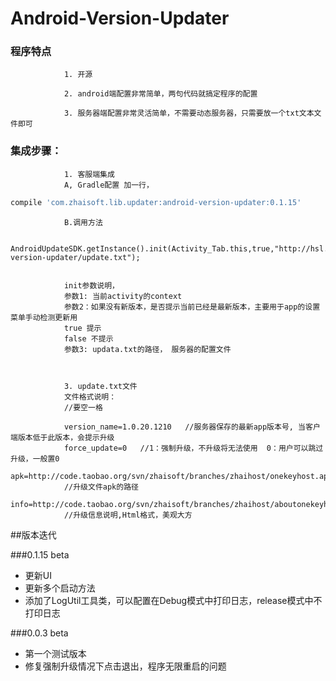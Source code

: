 Android-Version-Updater 
=====





### 程序特点
                1. 开源
                
                2. android端配置非常简单，两句代码就搞定程序的配置
                
                3. 服务器端配置非常灵活简单，不需要动态服务器，只需要放一个txt文本文件即可







### 集成步骤：
                1. 客服端集成
                A, Gradle配置 加一行，   


```groovy
compile 'com.zhaisoft.lib.updater:android-version-updater:0.1.15'
```


                B.调用方法

                AndroidUpdateSDK.getInstance().init(Activity_Tab.this,true,"http://hsl.yanzhen100.com/apk/android-version-updater/update.txt");


                init参数说明， 
                参数1: 当前activity的context 
                参数2：如果没有新版本，是否提示当前已经是最新版本，主要用于app的设置菜单手动检测更新用
                true 提示
                false 不提示
                参数3: updata.txt的路径， 服务器的配置文件
                
                
                 
                3. update.txt文件
                文件格式说明： 
                //要空一格

                version_name=1.0.20.1210   //服务器保存的最新app版本号, 当客户端版本低于此版本，会提示升级
                force_update=0   //1：强制升级，不升级将无法使用  0：用户可以跳过升级，一般置0
                apk=http://code.taobao.org/svn/zhaisoft/branches/zhaihost/onekeyhost.apk
                //升级文件apk的路径
                info=http://code.taobao.org/svn/zhaisoft/branches/zhaihost/aboutonekeyhost.html
                //升级信息说明,Html格式，美观大方


                
##版本迭代

###0.1.15 beta
* 更新UI
* 更新多个启动方法
* 添加了LogUtil工具类，可以配置在Debug模式中打印日志，release模式中不打印日志

###0.0.3 beta
* 第一个测试版本
* 修复强制升级情况下点击退出，程序无限重启的问题





 
